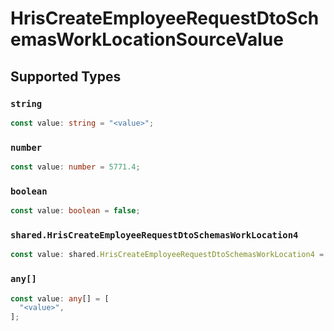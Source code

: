 # HrisCreateEmployeeRequestDtoSchemasWorkLocationSourceValue


## Supported Types

### `string`

```typescript
const value: string = "<value>";
```

### `number`

```typescript
const value: number = 5771.4;
```

### `boolean`

```typescript
const value: boolean = false;
```

### `shared.HrisCreateEmployeeRequestDtoSchemasWorkLocation4`

```typescript
const value: shared.HrisCreateEmployeeRequestDtoSchemasWorkLocation4 = {};
```

### `any[]`

```typescript
const value: any[] = [
  "<value>",
];
```

